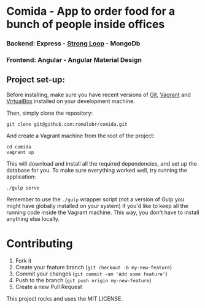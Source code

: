 # Comida - App to order food for a bunch of people inside offices

### Backend: Express - [Strong Loop](http://strongloop.com/) - MongoDb
### Frontend: Angular - Angular Material Design

## Project set-up:

Before installing, make sure you have recent versions of
[Git](http://www.git-scm.com/), [Vagrant](https://www.vagrantup.com/)
and [VirtualBox](https://www.virtualbox.org/) installed on your
development machine.

Then, simply clone the repository:

```
git clone git@github.com:romulobr/comida.git
```

And create a Vagrant machine from the root of the project:

```
cd comida
vagrant up
```

This will download and install all the required dependencies, and
set up the database for you. To make sure everything worked well,
try running the application:

```
./gulp serve
```

Remember to use the `./gulp` wrapper script (not a version of Gulp you
might have globally installed on your system) if you'd like to keep all
the running code inside the Vagrant machine. This way, you don't have
to install anything else locally.

# Contributing

1. Fork it
2. Create your feature branch (`git checkout -b my-new-feature`)
3. Commit your changes (`git commit -am 'Add some feature'`)
4. Push to the branch (`git push origin my-new-feature`)
5. Create a new Pull Request

This project rocks and uses the MIT LICENSE.
